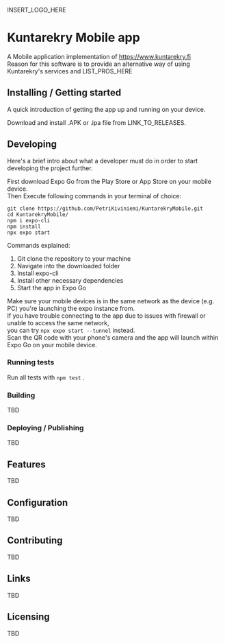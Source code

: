 INSERT_LOGO_HERE 

# Kuntarekry Mobile app

A Mobile application implementation of https://www.kuntarekry.fi  
Reason for this software is to provide an alternative way of using Kuntarekry's services and LIST_PROS_HERE  

## Installing / Getting started

A quick introduction of getting the app up and running on your device.  
  
Download and install .APK or .ipa file from LINK_TO_RELEASES.  

## Developing

Here's a brief intro about what a developer must do in order to start developing
the project further.  

First download Expo Go from the Play Store or App Store on your mobile device.  
Then Execute following commands in your terminal of choice:  

```shell
git clone https://github.com/PetriKiviniemi/KuntarekryMobile.git
cd KuntarekryMobile/
npm i expo-cli
npm install
npx expo start
```  
  
Commands explained:  
1. Git clone the repository to your machine  
2. Navigate into the downloaded folder  
3. Install expo-cli
4. Install other necessary dependencies  
5. Start the app in Expo Go
  
Make sure your mobile devices is in the same network as the device (e.g. PC) you're launching the expo instance from.  
If you have trouble connecting to the app due to issues with firewall or unable to access the same network,  
you can try ```npx expo start --tunnel``` instead.  
Scan the QR code with your phone's camera and the app will launch within Expo Go on your mobile device.

### Running tests
  
Run all tests with ```npm test``` .

### Building
  
TBD  
  
### Deploying / Publishing
    
TBD  

## Features
   
TBD  
  
## Configuration
  
TBD  
  
## Contributing
  
TBD  
  
## Links
   
TBD  
   
## Licensing
  
TBD  
  
